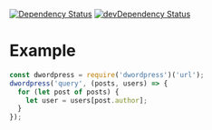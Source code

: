 [![Dependency Status](https://david-dm.org/dnode/dwordpress.svg)](https://david-dm.org/dnode/dwordpress)
[![devDependency Status](https://david-dm.org/dnode/dwordpress/dev-status.svg)](https://david-dm.org/dnode/dwordpress#info=devDependencies)

# Example
```javascript
const dwordpress = require('dwordpress')('url');
dwordpress('query', (posts, users) => {
  for (let post of posts) {
    let user = users[post.author];
  }
});
```
